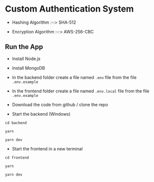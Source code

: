 # Custom Authentication System


- Hashing Algorithm :-:> SHA-512

- Encryption Algorithm :-:> AWS-256-CBC



## Run the App

- Install Node.js

- Install MongoDB

- In the backend folder create a file named `.env` file from the file `.env.example`

- In the frontend folder create a file named `.env.local` file from the file `.env.example`

- Download the code from github / clone the repo

- Start the backend (Windows)
```
cd backend

yarn

yarn dev
```

- Start the frontend in a new terminal
```
cd frontend

yarn

yarn dev
```